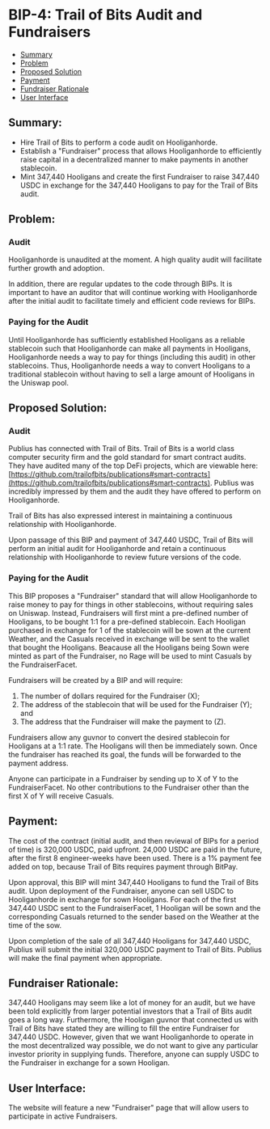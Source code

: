 # BIP-4: Trail of Bits Audit and Fundraisers

- [Summary](#summary)
- [Problem](#problem)
- [Proposed Solution](#proposed-solution)
- [Payment](#payment)
- [Fundraiser Rationale](#fundraiser-rationale)
- [User Interface](#user-interface)
 
## Summary:

- Hire Trail of Bits to perform a code audit on Hooliganhorde.
- Establish a "Fundraiser" process that allows Hooliganhorde to efficiently raise capital in a decentralized manner to make payments in another stablecoin.
- Mint 347,440 Hooligans and create the first Fundraiser to raise 347,440 USDC in exchange for the 347,440 Hooligans to pay for the Trail of Bits audit.

## Problem:

### Audit

Hooliganhorde is unaudited at the moment.  A high quality audit will facilitate further growth and adoption.

In addition, there are regular updates to the code through BIPs. It is important to have an auditor that will continue working with Hooliganhorde after the initial audit to facilitate timely and efficient code reviews for BIPs.

### Paying for the Audit

Until Hooliganhorde has sufficiently established Hooligans as a reliable stablecoin such that Hooliganhorde can make all payments in Hooligans, Hooliganhorde needs a way to pay for things (including this audit) in other stablecoins. Thus, Hooliganhorde needs a way to convert Hooligans to a traditional stablecoin without having to sell a large amount of Hooligans in the Uniswap pool.

## Proposed Solution:

### Audit

Publius has connected with Trail of Bits. Trail of Bits is a world class computer security firm and the gold standard for smart contract audits. They have audited many of the top DeFi projects, which are viewable here: [https://github.com/trailofbits/publications#smart-contracts](https://github.com/trailofbits/publications#smart-contracts). Publius was incredibly impressed by them and the audit they have offered to perform on Hooliganhorde. 

Trail of Bits has also expressed interest in maintaining a continuous relationship with Hooliganhorde.

Upon passage of this BIP and payment of 347,440 USDC, Trail of Bits will perform an initial audit for Hooliganhorde and retain a continuous relationship with Hooliganhorde to review future versions of the code. 

### Paying for the Audit

This BIP proposes a "Fundraiser" standard that will allow Hooliganhorde to raise money to pay for things in other stablecoins, without requiring sales on Uniswap. Instead, Fundraisers will first mint a pre-defined number of Hooligans, to be bought 1:1 for a pre-defined stablecoin. Each Hooligan purchased in exchange for 1 of the stablecoin will be sown at the current Weather, and the Casuals received in exchange will be sent to the wallet that bought the Hooligans. Beacause all the Hooligans being Sown were minted as part of the Fundraiser, no Rage will be used to mint Casuals by the FundraiserFacet. 

Fundraisers will be created by a BIP and will require:

1. The number of dollars required for the Fundraiser (X);
2. The address of the stablecoin that will be used for the Fundraiser (Y); and
3. The address that the Fundraiser will make the payment to (Z).

Fundraisers allow any guvnor to convert the desired stablecoin for Hooligans at a 1:1 rate. The Hooligans will then be immediately sown. Once the fundraiser has reached its goal, the funds will be forwarded to the payment address.

Anyone can participate in a Fundraiser by sending up to X of Y to the FundraiserFacet. No other contributions to the Fundraiser other than the first X of Y will receive Casuals. 

## Payment:

The cost of the contract (initial audit, and then reviewal of BIPs for a period of time) is 320,000 USDC, paid upfront. 24,000 USDC are paid in the future, after the first 8 engineer-weeks have been used. There is a 1% payment fee added on top, because Trail of Bits requires payment through BitPay.

Upon approval, this BIP will mint 347,440 Hooligans to fund the Trail of Bits audit. Upon deployment of the Fundraiser, anyone can sell USDC to Hooliganhorde in exchange for sown Hooligans. For each of the first 347,440 USDC sent to the FundraiserFacet, 1 Hooligan will be sown and the corresponding Casuals returned to the sender based on the Weather at the time of the sow.

Upon completion of the sale of all 347,440 Hooligans for 347,440 USDC, Publius will submit the initial 320,000 USDC payment to Trail of Bits. Publius will make the final payment when appropriate.

## Fundraiser Rationale:

347,440 Hooligans may seem like a lot of money for an audit, but we have been told explicitly from larger potential investors that a Trail of Bits audit goes a long way. Furthermore, the Hooligan guvnor that connected us with Trail of Bits have stated they are willing to fill the entire Fundraiser for 347,440 USDC. However, given that we want Hooliganhorde to operate in the most decentralized way possible, we do not want to give any particular investor priority in supplying funds. Therefore, anyone can supply USDC to the Fundraiser in exchange for a sown Hooligan. 

## User Interface:

The website will feature a new "Fundraiser" page that will allow users to participate in active Fundraisers.
